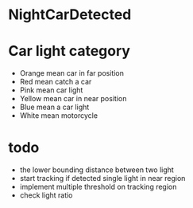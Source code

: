 # NightCarDetected
# Car light category
* Orange mean car in far position
* Red mean catch a car
* Pink mean car light
* Yellow mean car in near position
* Blue mean a car light
* White mean motorcycle


# todo
* the lower bounding distance between two light
* start tracking if detected single light in near region
* implement multiple threshold on tracking region
* check light ratio

